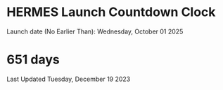# HERMES Launch Countdown Clock

Launch date (No Earlier Than): Wednesday, October 01 2025
# 651 days

Last Updated Tuesday, December 19 2023